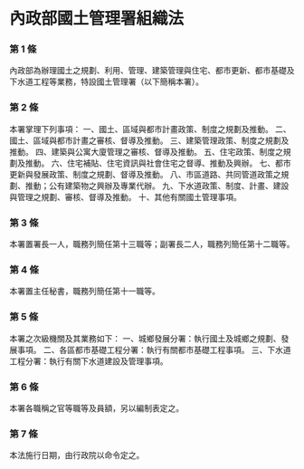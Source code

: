 # 內政部國土管理署組織法

### 第 1 條

內政部為辦理國土之規劃、利用、管理、建築管理與住宅、都市更新、都市基礎及下水道工程等業務，特設國土管理署（以下簡稱本署）。

### 第 2 條

本署掌理下列事項：
一、國土、區域與都市計畫政策、制度之規劃及推動。
二、國土、區域與都市計畫之審核、督導及推動。
三、建築管理政策、制度之規劃及推動。
四、建築與公寓大廈管理之審核、督導及推動。
五、住宅政策、制度之規劃及推動。
六、住宅補貼、住宅資訊與社會住宅之督導、推動及興辦。
七、都市更新與發展政策、制度之規劃、督導及推動。
八、市區道路、共同管道政策之規劃、推動；公有建築物之興辦及專業代辦。
九、下水道政策、制度、計畫、建設與管理之規劃、審核、督導及推動。
十、其他有關國土管理事項。

### 第 3 條

本署置署長一人，職務列簡任第十三職等；副署長二人，職務列簡任第十二職等。

### 第 4 條

本署置主任秘書，職務列簡任第十一職等。

### 第 5 條

本署之次級機關及其業務如下：
一、城鄉發展分署：執行國土及城鄉之規劃、發展事項。
二、各區都市基礎工程分署：執行有關都市基礎工程事項。
三、下水道工程分署：執行有關下水道建設及管理事項。

### 第 6 條

本署各職稱之官等職等及員額，另以編制表定之。

### 第 7 條

本法施行日期，由行政院以命令定之。

